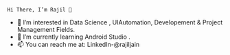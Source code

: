     Hi There, I’m Rajil 👋

- 👀 I’m interested in Data Science , UIAutomation, Developement & Project Management Fields.  
- 🌱 I’m currently learning Android Studio .
- 📫 You can reach me at: LinkedIn-@rajiljain

<!---
Rajil101/Rajil101 is a ✨ special ✨ repository because its `README.md` (this file) appears on your GitHub profile.
You can click the Preview link to take a look at your changes.
--->
